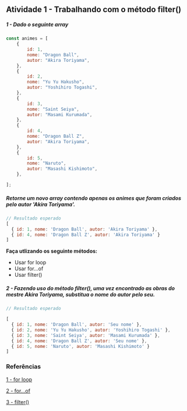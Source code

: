 ## Atividade 1 - Trabalhando com o método filter()

##### 1 - Dado o seguinte array

```javascript
const animes = [
    {
        id: 1,
        nome: "Dragon Ball",
        autor: "Akira Toriyama",
    },
    {
        id: 2,
        nome: "Yu Yu Hakusho",
        autor: "Yoshihiro Togashi",
    },
    {
        id: 3,
        nome: "Saint Seiya",
        autor: "Masami Kurumada",
    },
    {
        id: 4,
        nome: "Dragon Ball Z",
        autor: "Akira Toriyama",
    },
    {
        id: 5,
        nome: "Naruto",
        autor: "Masashi Kishimoto",
    },

];
```

##### Retorne um novo array contendo apenas os animes que foram criados pelo autor 'Akira Toriyama'.

```javascript
// Resultado esperado
[
  { id: 1, nome: 'Dragon Ball', autor: 'Akira Toriyama' },
  { id: 4, nome: 'Dragon Ball Z', autor: 'Akira Toriyama' }
]
```

**Faça utlizando os seguinte métodos:**

* Usar for loop
* Usar for...of
* Usar filter()

##### 2 - Fazendo uso do método filter(), uma vez encontrado as obras do mestre Akira Toriyama, substitua o nome do autor pelo seu. 

```javascript
// Resultado esperado

[
  { id: 1, nome: 'Dragon Ball', autor: 'Seu nome' },
  { id: 2, nome: 'Yu Yu Hakusho', autor: 'Yoshihiro Togashi' },
  { id: 3, nome: 'Saint Seiya', autor: 'Masami Kurumada' },
  { id: 4, nome: 'Dragon Ball Z', autor: 'Seu nome' },
  { id: 5, nome: 'Naruto', autor: 'Masashi Kishimoto' }
]
```



### Referências

[1 - for loop](https://developer.mozilla.org/pt-BR/docs/Web/JavaScript/Reference/Statements/for)

[2 - for...of](https://developer.mozilla.org/pt-BR/docs/Web/JavaScript/Reference/Statements/for...of)

[3 - filter()](https://developer.mozilla.org/pt-BR/docs/Web/JavaScript/Reference/Global_Objects/Array/filter)
